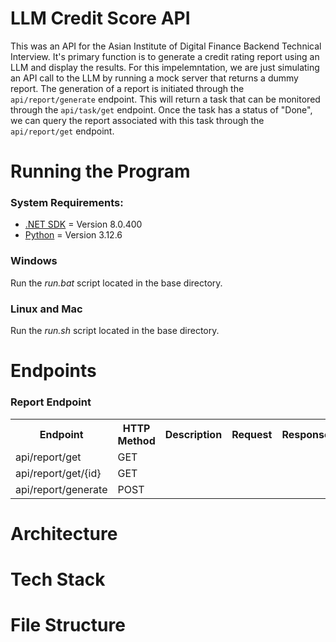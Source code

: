 # LLM Credit Score API
This was an API for the Asian Institute of Digital Finance Backend Technical Interview.
It's primary function is to generate a credit rating report using an LLM and display the results. For this impelemntation,
we are just simulating an API call to the LLM by running a mock server that returns a dummy report.
The generation of a report is initiated through the `api/report/generate` endpoint. This will return a task that can be monitored
through the `api/task/get` endpoint. Once the task has a status of "Done", we can query the report associated with this task through
the `api/report/get` endpoint.

# Running the Program
### System Requirements:
- [.NET SDK](https://dotnet.microsoft.com/en-us/download/visual-studio-sdks) = Version 8.0.400
- [Python](https://www.python.org/downloads/) = Version 3.12.6

### Windows
Run the *run.bat* script located in the base directory. 

### Linux and Mac
Run the *run.sh* script located in the base directory. 

# Endpoints

### Report Endpoint
<table>
  <tr>
    <th>Endpoint</th>
    <th>HTTP Method</th>
    <th>Description</th>
    <th>Request</th>
    <th>Response</th>
  </tr>
  <tr>
    <td>api/report/get</td>
    <td>GET</td>
  </tr>
  <tr>
    <td>api/report/get/{id}</td>
    <td>GET</td>
  </tr>
  <tr>
    <td>api/report/generate</td>
    <td>POST</td>
  </tr>
</table>

# Architecture

# Tech Stack

# File Structure

